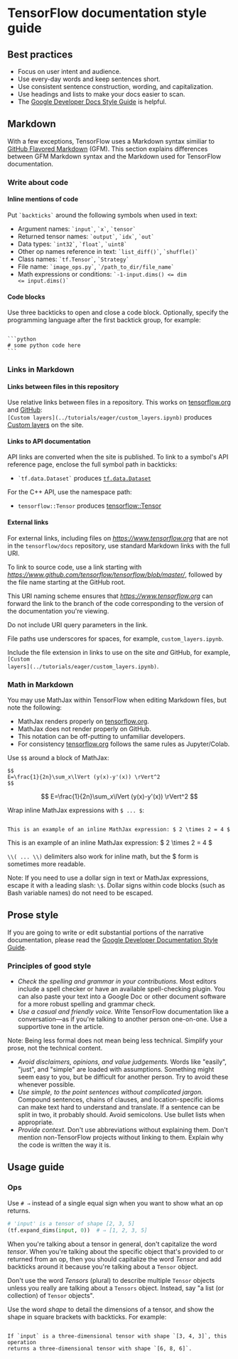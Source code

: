 
# TensorFlow documentation style guide

## Best practices

*   Focus on user intent and audience.
*   Use every-day words and keep sentences short.
*   Use consistent sentence construction, wording, and capitalization.
*   Use headings and lists to make your docs easier to scan.
*   The
    [Google Developer Docs Style Guide](https://developers.google.com/style/highlights)
    is helpful.

## Markdown

With a few exceptions, TensorFlow uses a Markdown syntax similiar to
[GitHub Flavored Markdown](https://guides.github.com/features/mastering-markdown/)
(GFM). This section explains differences between GFM Markdown syntax and the
Markdown used for TensorFlow documentation.


### Write about code

#### Inline mentions of code

Put <code>&#96;backticks&#96;</code> around the following symbols when used in
text:

*   Argument names: <code>&#96;input&#96;</code>, <code>&#96;x&#96;</code>,
    <code>&#96;tensor&#96;</code>
*   Returned tensor names: <code>&#96;output&#96;</code>,
    <code>&#96;idx&#96;</code>, <code>&#96;out&#96;</code>
*   Data types: <code>&#96;int32&#96;</code>, <code>&#96;float&#96;</code>,
    <code>&#96;uint8&#96;</code>
*   Other op names reference in text: <code>&#96;list_diff()&#96;</code>,
    <code>&#96;shuffle()&#96;</code>
*   Class names: <code>&#96;tf.Tensor&#96;</code>, <code>&#96;Strategy&#96;</code>
*   File name: <code>&#96;image_ops.py&#96;</code>,
    <code>&#96;/path_to_dir/file_name&#96;</code>
*   Math expressions or conditions: <code>&#96;-1-input.dims() &lt;= dim &lt;=
    input.dims()&#96;</code>

#### Code blocks

Use three backticks to open and close a code block. Optionally, specify the programming
language after the first backtick group, for example:
<pre><code>
&#96;&#96;&#96;python
&#35; some python code here
&#96;&#96;&#96;
</code></pre>

### Links in Markdown

#### Links between files in this repository

Use relative links between files in a repository. This works on
[tensorflow.org](https://www.tensorflow.org) and
[GitHub](https://github.com/tensorflow/docs/tree/master/site/en):<br/>
<code>\[Custom layers\]\(../tutorials/eager/custom_layers.ipynb\)</code> produces
[Custom layers](https://www.tensorflow.org/tutorials/eager/custom_layers) on the
site.

#### Links to API documentation

API links are converted when the site is published. To link to a symbol's API
reference page, enclose the full symbol path in backticks:

*   <code>&#96;tf.data.Dataset&#96;</code> produces
    [`tf.data.Dataset`](https://www.tensorflow.org/api_docs/python/tf/data/Dataset)

For the C++ API, use the namespace path:

*   `tensorflow::Tensor` produces
    [tensorflow::Tensor](https://www.tensorflow.org/api_docs/cc/class/tensorflow/tensor)

#### External links

For external links, including files on <var>https://www.tensorflow.org</var>
that are not in the `tensorflow/docs` repository, use standard Markdown links
with the full URI.

To link to source code, use a link starting with
<var>https://www.github.com/tensorflow/tensorflow/blob/master/</var>, followed
by the file name starting at the GitHub root.

This URI naming scheme ensures that <var>https://www.tensorflow.org</var> can
forward the link to the branch of the code corresponding to the version of the
documentation you're viewing.

Do not include URI query parameters in the link.

File paths use underscores for spaces, for example, `custom_layers.ipynb`.

Include the file extension in links to use on the site *and* GitHub, for example,<br/>
<code>\[Custom layers\]\(../tutorials/eager/custom_layers.ipynb\)</code>.

### Math in Markdown

You may use MathJax within TensorFlow when editing Markdown files, but note the
following:

*   MathJax renders properly on [tensorflow.org](https://www.tensorflow.org).
*   MathJax does not render properly on GitHub.
*   This notation can be off-putting to unfamiliar developers.
*   For consistency [tensorflow.org](https://www.tensorflow.org) follows the
    same  rules as Jupyter/Colab.

Use <code>&#36;&#36;</code> around a block of MathJax:

<pre><code>&#36;&#36;
E=\frac{1}{2n}\sum_x\lVert (y(x)-y'(x)) \rVert^2
&#36;&#36;</code></pre>

$$
E=\frac{1}{2n}\sum_x\lVert (y(x)-y'(x)) \rVert^2
$$

Wrap inline MathJax expressions with <code>&#36; ... &#36;</code>:

<pre><code>
This is an example of an inline MathJax expression: &#36; 2 \times 2 = 4 &#36;
</code></pre>

This is an example of an inline MathJax expression: $ 2 \times 2 = 4 $

<code>&#92;&#92;( ... &#92;&#92;)</code> delimiters also work for inline math,
but the \$ form is sometimes more readable.

Note: If you need to use a dollar sign in text or MathJax expressions, escape it
with a leading slash: `\$`. Dollar signs within code blocks (such as Bash
variable names) do not need to be escaped.


## Prose style

If you are going to write or edit substantial portions of the narrative
documentation, please read the
[Google Developer Documentation Style Guide](https://developers.google.com/style/highlights).

### Principles of good style

*   *Check the spelling and grammar in your contributions.* Most editors
    include a spell checker or have an available spell-checking plugin. You can
    also paste your text into a Google Doc or other document software for a more
    robust spelling and grammar check.
*   *Use a casual and friendly voice.* Write TensorFlow documentation like a
    conversation—as if you're talking to another person one-on-one. Use a
    supportive tone in the article.

Note: Being less formal does not mean being less technical. Simplify your prose,
not the technical content.

*   *Avoid disclaimers, opinions, and value judgements.* Words like "easily",
    "just", and "simple" are loaded with assumptions. Something might seem easy
    to you, but be difficult for another person. Try to avoid these whenever
    possible.
*   *Use simple, to the point sentences without complicated jargon.* Compound
    sentences, chains of clauses, and location-specific idioms can make text
    hard to understand and translate. If a sentence can be split in two, it
    probably should. Avoid semicolons. Use bullet lists when appropriate.
*   *Provide context.* Don't use abbreviations without explaining them. Don't
    mention non-TensorFlow projects without linking to them. Explain why the
    code is written the way it is.

## Usage guide

### Ops

Use `# ⇒` instead of a single equal sign when you want to show what an op
returns.

```python
# 'input' is a tensor of shape [2, 3, 5] 
(tf.expand_dims(input, 0))  # ⇒ [1, 2, 3, 5]
```


When you're talking about a tensor in general, don't capitalize the word
*tensor*. When you're talking about the specific object that's provided to or
returned from an op, then you should capitalize the word *Tensor* and add
backticks around it because you're talking about a `Tensor` object.

Don't use the word *Tensors* (plural) to describe multiple `Tensor` objects
unless you really are talking about a `Tensors` object. Instead, say "a list (or
collection) of `Tensor` objects".

Use the word *shape* to detail the dimensions of a tensor, and show the shape in
square brackets with backticks. For example:

<pre><code>
If `input` is a three-dimensional tensor with shape `[3, 4, 3]`, this operation
returns a three-dimensional tensor with shape `[6, 8, 6]`.
</code></pre>
